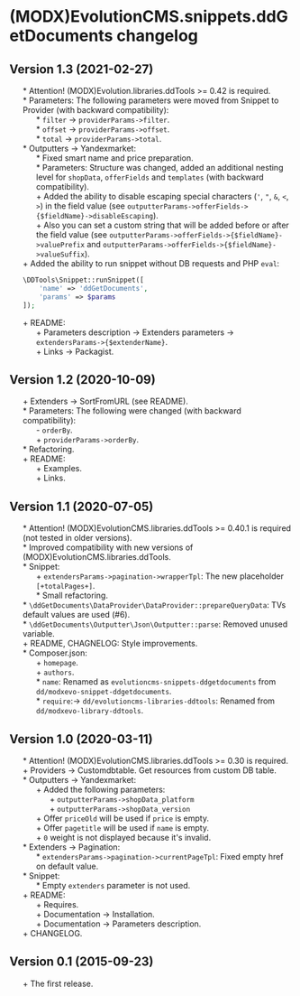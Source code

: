# (MODX)EvolutionCMS.snippets.ddGetDocuments changelog


## Version 1.3 (2021-02-27)
* \* Attention! (MODX)Evolution.libraries.ddTools >= 0.42 is required.
* \* Parameters: The following parameters were moved from Snippet to Provider (with backward compatibility):
	* \* `filter` → `providerParams->filter`.
	* \* `offset` → `providerParams->offset`.
	* \* `total` → `providerParams->total`.
* \* Outputters → Yandexmarket:
	* \* Fixed smart name and price preparation.
	* \* Parameters: Structure was changed, added an additional nesting level for `shopData`, `offerFields` and `templates` (with backward compatibility).
	* \+ Added the ability to disable escaping special characters (`'`, `"`, `&`, `<`, `>`) in the field value (see `outputterParams->offerFields->{$fieldName}->disableEscaping`).
	* \+ Also you can set a custom string that will be added before or after the field value (see `outputterParams->offerFields->{$fieldName}->valuePrefix` and `outputterParams->offerFields->{$fieldName}->valueSuffix`).
* \+ Added the ability to run snippet without DB requests and PHP `eval`:
	```php
	\DDTools\Snippet::runSnippet([
		'name' => 'ddGetDocuments',
		'params' => $params
	]);
	```
* \+ README:
	* \+ Parameters description → Extenders parameters → `extendersParams->{$extenderName}`.
	* \+ Links → Packagist.


## Version 1.2 (2020-10-09)
* \+ Extenders → SortFromURL (see README).
* \* Parameters: The following were changed (with backward compatibility):
	* \- `orderBy`.
	* \+ `providerParams->orderBy`.
* \* Refactoring.
* \+ README:
	* \+ Examples.
	* \+ Links.


## Version 1.1 (2020-07-05)
* \* Attention! (MODX)EvolutionCMS.libraries.ddTools >= 0.40.1 is required (not tested in older versions).
* \* Improved compatibility with new versions of (MODX)EvolutionCMS.libraries.ddTools.
* \* Snippet:
	* \+ `extendersParams->pagination->wrapperTpl`: The new placeholder `[+totalPages+]`.
	* \* Small refactoring.
* \* `\ddGetDocuments\DataProvider\DataProvider::prepareQueryData`: TVs default values are used (#6).
* \* `\ddGetDocuments\Outputter\Json\Outputter::parse`: Removed unused variable.
* \+ README, CHAGNELOG: Style improvements.
* \* Composer.json:
	* \+ `homepage`.
	* \+ `authors`.
	* \* `name`: Renamed as `evolutioncms-snippets-ddgetdocuments` from `dd/modxevo-snippet-ddgetdocuments`.
	* \* `require`:→ `dd/evolutioncms-libraries-ddtools`: Renamed from `dd/modxevo-library-ddtools`.


## Version 1.0 (2020-03-11)
* \* Attention! (MODX)EvolutionCMS.libraries.ddTools >= 0.30 is required.
* \+ Providers → Customdbtable. Get resources from custom DB table.
* \* Outputters → Yandexmarket:
	* \+ Added the following parameters:
		* \+ `outputterParams->shopData_platform`
		* \+ `outputterParams->shopData_version`
	* \+ Offer `priceOld` will be used if `price` is empty.
	* \+ Offer `pagetitle` will be used if `name` is empty.
	* \+ `0` weight is not displayed because it's invalid.
* \* Extenders → Pagination:
	* \* `extendersParams->pagination->currentPageTpl`: Fixed empty href on default value.
* \* Snippet:
	* \* Empty `extenders` parameter is not used.
* \+ README:
	* \+ Requires.
	* \+ Documentation → Installation.
	* \+ Documentation → Parameters description.
* \+ CHANGELOG.


## Version 0.1 (2015-09-23)
* \+ The first release.


<link rel="stylesheet" type="text/css" href="https://DivanDesign.ru/assets/files/ddMarkdown.css" />
<style>ul{list-style:none;}</style>